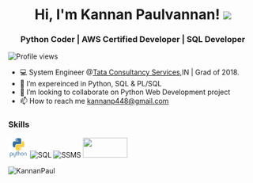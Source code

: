 <h1 align="center">
Hi, I'm Kannan Paulvannan!
  <img src="https://media.giphy.com/media/hvRJCLFzcasrR4ia7z/giphy.gif" width="30"></h1>
  <h3 align="center">Python Coder | AWS Certified Developer | SQL Developer </h3>
  <img src="https://gpvc.arturio.dev/KannanPaul" alt="Profile views" align='left'/> <a href="https://github.com/KannanPaul/KannanPaul"> </a> 
  <br/>
  
  - 💻 System Engineer @[Tata Consultancy Services,](https://www.tcs.com/)IN | Grad of 2018.
- 👀 I’m expereinced in Python, SQL & PL/SQL
- 💞️ I’m looking to collaborate on Python Web Development project
- 📫 How to reach me 
  kannanp448@gmail.com

### Skills
<p align="left"><img src="https://github.com/devicons/devicon/blob/master/icons/python/python-original-wordmark.svg" alt="Python" width="40" height="40"/>
<img src="https://img.shields.io/badge/SQL%20-%23025E8C.svg?logo=amazon-dynamodb&logoColor=white" alt="SQL" width="90" height="40"/>
<img src="https://seeklogo.com/images/M/microsoft-sql-server-logo-96AF49E2B3-seeklogo.com.png" alt="SSMS" width="70" height="40"/>
<img src="https://pragmaticintegrator.files.wordpress.com/2015/06/developer-associate.png?w=300&h=122" width="90" height="40"/></p>
<img align="center" src="https://github-readme-stats.vercel.app/api?username=KannanPaul&show_icons=true" alt="KannanPaul" />

<!---
KannanPaul/KannanPaul is a ✨ special ✨ repository because its `README.md` (this file) appears on your GitHub profile.
You can click the Preview link to take a look at your changes.
--->
